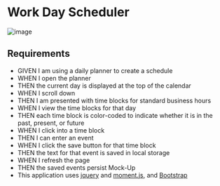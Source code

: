 # Work Day Scheduler



![image](https://user-images.githubusercontent.com/43459199/99203566-f7b40780-2780-11eb-9169-5b7e58218610.png)

## Requirements
* GIVEN I am using a daily planner to create a schedule
* WHEN I open the planner
* THEN the current day is displayed at the top of the calendar
* WHEN I scroll down
* THEN I am presented with time blocks for standard business hours
* WHEN I view the time blocks for that day
* THEN each time block is color-coded to indicate whether it is in the past, present, or future
* WHEN I click into a time block
* THEN I can enter an event
* WHEN I click the save button for that time block
* THEN the text for that event is saved in local storage
* WHEN I refresh the page
* THEN the saved events persist
Mock-Up
* This application uses [jquery](https://jquery.com/) and [moment.js](https://momentjs.com/), and [Bootstrap](https://getbootstrap.com/)
